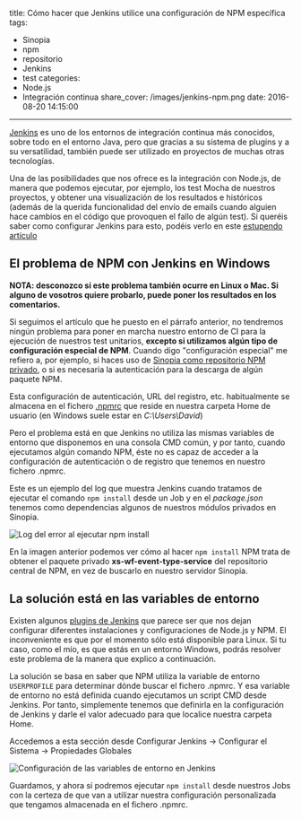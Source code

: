 title: Cómo hacer que Jenkins utilice una configuración de NPM específica
tags:
  - Sinopia
  - npm
  - repositorio
  - Jenkins
  - test
categories:
  - Node.js
  - Integración continua
share_cover: /images/jenkins-npm.png
date: 2016-08-20 14:15:00
---
[Jenkins](https://jenkins.io/ "Página web oficial de Jenkins") es uno de los entornos de integración continua más conocidos, sobre todo en el entorno Java, pero que gracias a su sistema de plugins y a su versatilidad, también puede ser utilizado en proyectos de muchas otras tecnologías.

Una de las posibilidades que nos ofrece es la integración con Node.js, de manera que podemos ejecutar, por ejemplo, los test Mocha de nuestros proyectos, y obtener una visualización de los resultados e históricos (además de la querida funcionalidad del envío de emails cuando alguien hace cambios en el código que provoquen el fallo de algún test). Si queréis saber como configurar Jenkins para esto, podéis verlo en este [estupendo artículo](https://blog.dylants.com/2013/06/21/jenkins-and-node/ "CONTINUOUS INTEGRATION WITH JENKINS AND NODE.JS")

## El problema de NPM con Jenkins en Windows
**NOTA: desconozco si este problema también ocurre en Linux o Mac. Si alguno de vosotros quiere probarlo, puede poner los resultados en los comentarios.**

Si seguimos el artículo que he puesto en el párrafo anterior, no tendremos ningún problema para poner en marcha nuestro entorno de CI para la ejecución de nuestros test unitarios, **excepto si utilizamos algún tipo de configuración especial de NPM**. Cuando digo "configuración especial" me refiero a, por ejemplo, si haces uso de [Sinopia como repositorio NPM privado](http://eatandcode.es/2016/06/07/Como-montar-tu-repositorio-npm-privado-con-sinopia/ "Cómo montar tu repositorio NPM privado con Sinopia"), o si es necesaria la autenticación para la descarga de algún paquete NPM.

Esta configuración de autenticación, URL del registro, etc. habitualmente se almacena en el fichero [.npmrc](https://docs.npmjs.com/files/npmrc "Especificación oficial del fichero .npmrc") que reside en nuestra carpeta Home de usuario (en Windows suele estar en _C:\Users\David_)

Pero el problema está en que Jenkins no utiliza las mismas variables de entorno que disponemos en una consola CMD común, y por tanto, cuando ejecutamos algún comando NPM, éste no es capaz de acceder a la configuración de autenticación o de registro que tenemos en nuestro fichero .npmrc.

Este es un ejemplo del log que muestra Jenkins cuando tratamos de ejecutar el comando `npm install` desde un Job y en el _package.json_ tenemos como dependencias algunos de nuestros módulos privados en Sinopia.

![Log del error al ejecutar npm install](/images/jenkins-npm-error-404.png "Log del error al ejecutar npm install")

En la imagen anterior podemos ver cómo al hacer `npm install` NPM trata de obtener el paquete privado **xs-wf-event-type-service** del repositorio central de NPM, en vez de buscarlo en nuestro servidor Sinopia.

## La solución está en las variables de entorno
Existen algunos [plugins de Jenkins](https://wiki.jenkins-ci.org/display/JENKINS/NodeJS+Plugin "NodeJS Plugin") que parece ser que nos dejan configurar diferentes instalaciones y configuraciones de Node.js y NPM. El inconveniente es que por el momento sólo está disponible para Linux. Si tu caso, como el mío, es que estás en un entorno Windows, podrás resolver este problema de la manera que explico a continuación.

La solución se basa en saber que NPM utiliza la variable de entorno `USERPROFILE` para determinar dónde buscar el fichero .npmrc. Y esa variable de entorno no está definida cuando ejecutamos un script CMD desde Jenkins. Por tanto, simplemente tenemos que definirla en la configuración de Jenkins y darle el valor adecuado para que localice nuestra carpeta Home.

Accedemos a esta sección desde Configurar Jenkins -> Configurar el Sistema -> Propiedades Globales

![Configuración de las variables de entorno en Jenkins](/images/jenkins-environment-variables.png "Configuración de las variables de entorno en Jenkins")

Guardamos, y ahora sí podremos ejecutar `npm install` desde nuestros Jobs con la certeza de que van a utilizar nuestra configuración personalizada que tengamos almacenada en el fichero .npmrc.
